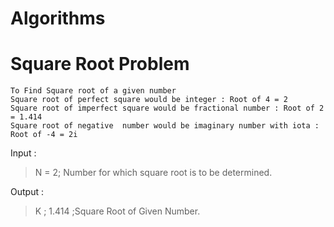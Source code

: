 # Algorithms
# Square Root Problem

	To Find Square root of a given number
	Square root of perfect square would be integer : Root of 4 = 2
 	Square root of imperfect square would be fractional number : Root of 2 = 1.414
 	Square root of negative  number would be imaginary number with iota : Root of -4 = 2i


Input :  
 > N = 2; Number for which square root is to be determined.


Output :  
 > K ; 1.414 ;Square Root of Given Number.

